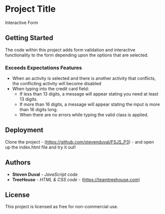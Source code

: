 # Project Title

Interactive Form

## Getting Started

The code within this project adds form validation and interactive functionality to the form depending upon the options that are selected.

### Exceeds Expectations Features

- When an activity is selected and there is another activity that conflicts, the conflicting activity will become disabled
- When typing into the credit card field:
    - If less than 13 digits, a message will appear stating you need at least 13 digits.
    - If more than 16 digits, a message will appear stating the input is more than 16 digits long.  
    - When there are no errors while typing the valid class is applied.

## Deployment

Clone the project - (https://github.com/stevenduval/FSJS_P3) -  and open up the index.html file and try it out!

## Authors

* **Steven Duval** - *JavaScript code*
* **TreeHouse** - *HTML & CSS code* - (https://teamtreehouse.com)

## License

This project is licensed as free for non-commercial use.